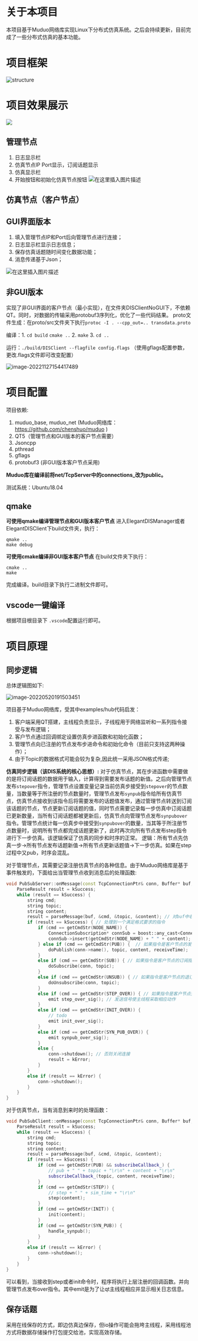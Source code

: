 # 关于本项目

本项目基于Muduo网络库实现Linux下分布式仿真系统。之后会持续更新，目前完成了一些分布式仿真的基本功能。

# 项目框架

![structure](./README.assets/structure.jpg)

# 项目效果展示

![](./README.assets/DIS2.gif)

## 管理节点

1. 日志显示栏
2. 仿真节点IP Port显示，订阅话题显示
3. 仿真显示栏
4. 开始按钮和初始化仿真节点按钮
   ![在这里插入图片描述](README.assets/88335df957d7410fbfaa240c11820425.png)

## 仿真节点（客户节点）

## GUI界面版本

1. 填入管理节点IP和Port后向管理节点进行连接；
2. 日志显示栏显示日志信息；
3. 保存仿真话题随时间变化数据功能；
4. 消息传递基于Json；

![在这里插入图片描述](README.assets/89326c5f108149988a9e75ad77db364f.png)

## 非GUI版本

实现了非GUI界面的客户节点（最小实现），在文件夹DISClientNoGUI下，不依赖QT。同时，对数据的传输采用protobuf3序列化，优化了一些代码结果。
proto文件生成：在proto/src文件夹下执行`protoc -I . --cpp_out=.. transdata.proto`

编译：1. `cd build` `cmake ..`  2. `make` 3.  `cd ..`

运行：`./build/DISClient --flagfile config.flags` （使用gflags配置参数，更改.flags文件即可改变配置）

![image-20221127154417489](./README.assets/image-20221127154417489.png)

# 项目配置

项目依赖:

1. muduo_base, muduo_net (Muduo网络库：https://github.com/chenshuo/muduo )
2. QT5（管理节点和GUI版本的客户节点需要）
3. Jsoncpp
4. pthread
5. gflags
6. protobuf3 (非GUI版本客户节点采用)

**Muduo库在编译前将net/TcpServer中的connections_改为public。**

测试系统：Ubuntu18.04

## qmake
**可使用qmake编译管理节点和GUI版本客户节点**
进入ElegantDISManager或者ElegantDISClient下build文件夹，执行：

```shell
qmake .. 
make debug
```
**可使用cmake编译非GUI版本客户节点**
在build文件夹下执行：
```shell
cmake .. 
make
```
完成编译。build目录下执行二进制文件即可。

## vscode一键编译

根据项目根目录下 `.vscode`配置运行即可。

# 项目原理

## 同步逻辑

总体逻辑图如下:

![image-20220520191503451](./README.assets/image-20220520191503451.png)

项目基于Muduo网络库，受其中examples/hub代码启发：

1. 客户端采用QT搭建，主线程负责显示，子线程用于网络监听和一系列指令接受与发布逻辑；
2. 客户节点通过回调绑定设置仿真步进函数和初始化函数；
3. 管理节点向已注册的节点发布步进命令和初始化命令（目前只支持这两种操作）；
3. 由于Topic的数据格式可能会较为复杂,因此统一采用JSON格式传递;

**仿真同步逻辑（该DIS系统的核心思想）:**
对于仿真节点，其在步进函数中需要做的是将订阅话题的数据用于输入，计算得到需要发布话题的新值。之后向管理节点发布`stepover`指令，管理节点设置变量记录当前仿真步接受到`stepover`的节点数量，当数量等于所注册的节点数量时，管理节点发布`synpub`指令给所有仿真节点，仿真节点接收到该指令后将需要发布的话题值发布，通过管理节点转送到订阅该话题的节点，节点更新订阅话题的值，同时节点需要记录每一步仿真中订阅话题已更新数量，当所有订阅话题都被更新后，仿真节点向管理节点发布`synpubover`指令。管理节点统计每一仿真步中接受到`synpubover`的数量，当其等于所注册节点数量时，说明所有节点都完成话题更新了，此时再次向所有节点发布step指令进行下一步仿真。该逻辑保证了仿真的同步和时序的正常。
逻辑：所有节点先仿真一步->所有节点发布话题新值->所有节点更新话题值->下一步仿真。如果在step过程中又pub，时序会混乱。

对于管理节点，其需要记录注册仿真节点的各种信息。由于Muduo网络库是基于事件触发的，下面给出当管理节点收到消息后的处理函数:

```Cpp
void PubSubServer::onMessage(const TcpConnectionPtr& conn, Buffer* buf, Timestamp receiveTime) {
    ParseResult result = kSuccess;
    while (result == kSuccess) { 
        string cmd;
        string topic;
        string content;
        result = parseMessage(buf, &cmd, &topic, &content); // 对buf中收到的字节流进行处理
        if (result == kSuccess) { // 处理到一个满足格式要求的指令
            if (cmd == getCmdStr(NODE_NAME)) {
                ConnectionSubscription* connSub = boost::any_cast<ConnectionSubscription>(conn->getMutableContext());
                connSub->insert(getCmdStr(NODE_NAME) + " " + content);
            } else if (cmd == getCmdStr(PUB)) {  // 如果指令是客户节点的发布指令
                doPublish(conn->name(), topic, content, receiveTime);
            }
            else if (cmd == getCmdStr(SUB)) { // 如果指令是客户节点的订阅指令
                doSubscribe(conn, topic);
            }
            else if (cmd == getCmdStr(UNSUB)) { // 如果指令是客户节点的退订指令
                doUnsubscribe(conn, topic);
            }
            else if (cmd == getCmdStr(STEP_OVER)) { // 如果指令是客户节点完成一步仿真指令
                emit step_over_sig(); // 发送信号使主线程采取相应动作
            }
            else if (cmd == getCmdStr(INIT_OVER)) {
                // todo
                emit init_over_sig();
            }
            else if (cmd == getCmdStr(SYN_PUB_OVER)) {
                emit synpub_over_sig();
            }
            else {
                conn->shutdown(); // 否则关闭连接
                result = kError;
            }
        }
        else if (result == kError) {
            conn->shutdown();
        }
    }
}
```

对于仿真节点，当有消息到来时的处理函数：

```Cpp
void PubSubClient::onMessage(const TcpConnectionPtr& conn, Buffer* buf, Timestamp receiveTime) {
    ParseResult result = kSuccess;
    while (result == kSuccess) {
        string cmd;
        string topic;
        string content;
        result = parseMessage(buf, &cmd, &topic, &content);
        if (result == kSuccess) {
            if (cmd == getCmdStr(PUB) && subscribeCallback_) {
                // pub + " " + topic + "\r\n" + content + "\r\n"
                subscribeCallback_(topic, content, receiveTime);
            }
            if (cmd == getCmdStr(STEP)) {
                // step + " " + sim_time + "\r\n"
                step(content);
            }
            if (cmd == getCmdStr(INIT)) {
                init(content);
            }
            if (cmd == getCmdStr(SYN_PUB)) {
                handle_synpub();
            }
        }
        else if (result == kError) {
            conn->shutdown();
        }
    }
}
```

可以看到，当接收到step或者init命令时，程序将执行上层注册的回调函数。并向管理节点发布over指令。其中emit是为了让qt主线程相应并显示相关日志信息。

## 保存话题

采用在线保存的方式，即边仿真边保存，但io操作可能会拖垮主线程，采用线程池方式将数据存储操作打包提交给池，实现高效存储。